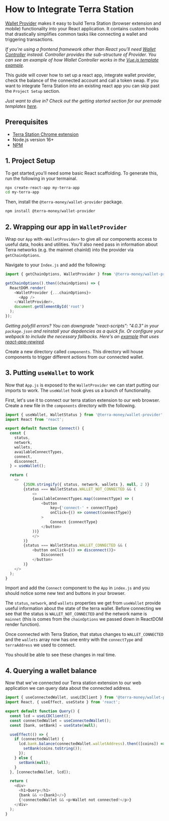 # How to Integrate Terra Station

[Wallet Provider](https://github.com/terra-money/wallet-provider) makes it easy to build Terra Station (browser extension and mobile) functionality into your React application. It contains custom hooks that drastically simplifies common tasks like connecting a wallet and triggering transactions. 

*If you're using a frontend framework other than React you'll need [Wallet Controller](https://www.npmjs.com/package/@terra-money/wallet-controller) instead. Controller provides the sub-structure of Provider. You can see an example of how Wallet Controller works in the [Vue.js template example](https://githubbox.com/terra-money/wallet-provider/tree/main/templates/vue).* 

This guide will cover how to set up a react app, integrate wallet provider, check the balance of the connected account and call a token swap. If you want to integrate Terra Station into an existing react app you can skip past the `Project Setup` section. 

*Just want to dive in? Check out the getting started section for our premade templates [here](https://github.com/terra-money/wallet-provider/).*
 

## Prerequisites

- [Terra Station Chrome extension](../../learn/terra-station/download/terra-station-extension.md)
- Node.js version 16+
- [NPM](https://www.npmjs.com/)

## 1. Project Setup

To get started,you'll need some basic React scaffolding. To generate this, run the following in your termainal.
```sh
npx create-react-app my-terra-app
cd my-terra-app
```

Then, install the `@terra-money/wallet-provider` package. 

```sh
npm install @terra-money/wallet-provider
```

## 2. Wrapping our app in `WalletProvider`

Wrap our `App` with `<WalletProvider>` to give all our components access to useful data, hooks and utilities. You'll also need pass in information about Terra networks (e.g. the mainnet chainId) into the provider via `getChainOptions`.

Navigate to your `Index.js` and add the following:

```js
import { getChainOptions, WalletProvider } from '@terra-money/wallet-provider';

getChainOptions().then((chainOptions) => {
  ReactDOM.render(
    <WalletProvider {...chainOptions}>
      <App />
    </WalletProvider>,
    document.getElementById('root')
  );
});
```

*Getting polyfill errors? You can downgrade "react-scripts": "4.0.3" in your `package.json` and reinstall your depdencies as a quick fix. Or configure your webpack to include the necessary fallbacks. Here's an [example](https://github.com/terra-money/wallet-provider/blob/main/templates/create-react-app/config-overrides.js) that uses [react-app-rewired](https://www.npmjs.com/package/react-app-rewired).*

Create a new directory called `components`. This directory will house components to trigger different actions from our connected wallet.

## 3. Putting `useWallet` to work

Now that `App.js` is exposed to the `WalletProvider` we can start putting our imports to work. The `useWallet` hook gives us a bunch of functionality.

First, let's use it to connect our terra station extension to our web browser. Create a new file in the `components` directory with the following.

```js
import { useWallet, WalletStatus } from '@terra-money/wallet-provider';
import React from 'react';

export default function Connect() {
  const {
    status,
    network,
    wallets,
    availableConnectTypes,
    connect,
    disconnect,
  } = useWallet();

  return (
    <>
        {JSON.stringify({ status, network, wallets }, null, 2 )} 
        {status === WalletStatus.WALLET_NOT_CONNECTED && (
            <>
            {availableConnectTypes.map((connectType) => (
                <button
                    key={'connect-' + connectType}
                    onClick={() => connect(connectType)}
                >
                    Connect {connectType}
                </button>
            ))}
            </>
        )}
        {status === WalletStatus.WALLET_CONNECTED && (
            <button onClick={() => disconnect()}>
                Disconnect
            </button>
        )}
    </>
  );
}
```
Import and add the `Connect` component to the `App` in `index.js` and you should notice some new text and buttons in your browser.

The `status`, `network`, and `wallets` properties we get from `useWallet` provide useful information about the state of the terra wallet. Before connecting we see that the status is `WALLET_NOT_CONNECTED` and the network name is `mainnet` (this is comes from the `chainOptions` we passed down in ReactDOM render function). 

Once connected with Terra Station, that status changes to `WALLET_CONNECTED` and the `wallets` array now has one entry with the `connectType` and `terraAddress` we used to connect. 

You should be able to see these changes in real time.

## 4. Querying a wallet balance

Now that we've connected our Terra station extension to our web application we can query data about the connected address.

```js
import { useConnectedWallet, useLCDClient } from '@terra-money/wallet-provider';
import React, { useEffect, useState } from 'react';

export default function Query() {
  const lcd = useLCDClient();
  const connectedWallet = useConnectedWallet();
  const [bank, setBank] = useState(null);

  useEffect(() => {
    if (connectedWallet) {
      lcd.bank.balance(connectedWallet.walletAddress).then(([coins]) => {
        setBank(coins.toString());
      });
    } else {
      setBank(null);
    }
  }, [connectedWallet, lcd]);

  return (
    <div>
      <h1>Query</h1>
      {bank && <>{bank}</>}
      {!connectedWallet && <p>Wallet not connected!</p>}
    </div>
  );
}
```

